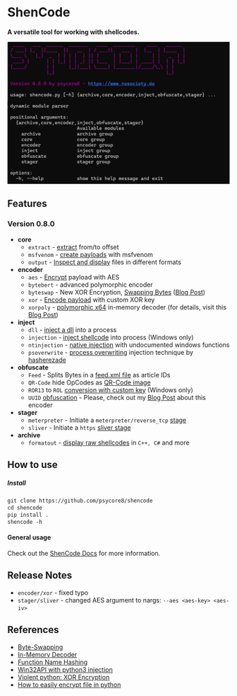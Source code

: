 # ShenCode

**A versatile tool for working with shellcodes.**

![](shencode-080.png)

## Features

### Version 0.8.0

- **core**
	- `extract` - [extract](https://www.heckhausen.it/shencode/wiki/core/extract) from/to offset
	- `msfvenom` - [create payloads](https://www.heckhausen.it/shencode/wiki/core/msfvenom)  with msfvenom
	- `output` - [Inspect and display](https://www.heckhausen.it/shencode/wiki/core/output) files in different formats
- **encoder**
	- `aes` - [Encrypt](https://www.heckhausen.it/shencode/wiki/encoder/aes) payload with AES
	- `bytebert` - advanced polymorphic encoder
	- `byteswap` - New XOR Encryption, [Swapping Bytes](https://www.heckhausen.it/shencode/wiki/encoder/byteswap) ([Blog Post](https://www.nosociety.de/en:it-security:blog:obfuscation_byteswapping))
	- `xor` - [Encode payload](https://www.heckhausen.it/shencode/wiki/encoder/xor) with custom XOR key
	- `xorpoly` - [polymorphic x64](https://www.heckhausen.it/shencode/wiki/encoder/xorpoly) in-memory decoder (for details, visit this [Blog Post](https://www.nosociety.de/en:it-security:blog:obfuscation_polymorphic_in_memory_decoder))
- **inject**
	- `dll` - [inject a dll](https://www.heckhausen.it/shencode/wiki/inject/dll) into a process
	- `injection` - [inject shellcode](https://www.heckhausen.it/shencode/wiki/inject/injection) into process (Windows only)
	- `ntinjection` - [native injection](https://www.heckhausen.it/shencode/wiki/inject/ntinjection) with undocumented windows functions
	- `psoverwrite` - [process overwriting](https://www.heckhausen.it/shencode/wiki/inject/psoverwrite) injection technique by [hasherezade](https://github.com/hasherezade/process_overwriting)
- **obfuscate**
	- `Feed` - Splits Bytes in a [feed.xml file](https://www.heckhausen.it/shencode/wiki/obfuscate/feed) as article IDs
	- `QR-Code` hide OpCodes as [QR-Code image](https://www.heckhausen.it/shencode/wiki/obfuscate/qrcode)
	- `ROR13` to `ROL` [conversion with custom key](https://www.heckhausen.it/shencode/wiki/obfuscate/rolhash) (Windows only)
	- `UUID` [obfuscation](https://www.heckhausen.it/shencode/wiki/obfuscate/uuid) - Please, check out my [Blog Post](https://www.nosociety.de/en:it-security:blog:obfuscation_shellcode_als_uuids_tarnen_-_teil_1) about this encoder
-  **stager**
	- `meterpreter` - Initiate a `meterpreter/reverse_tcp` [stage](https://www.heckhausen.it/shencode/wiki/stager/meterpreter)
	- `sliver` - Initiate a `https` [sliver stage](https://www.heckhausen.it/shencode/wiki/stager/sliver)
- **archive**
	- `formatout` - [display raw shellcodes](https://www.heckhausen.it/shencode/wiki/core/formatout) in `C++, C#` and more

## How to use

##### Install

```shell
git clone https://github.com/psycore8/shencode
cd shencode
pip install .
shencode -h
```

#### General usage

Check out the [ShenCode Docs](https://heckhausen.it/shencode/wiki/) for more information.

## Release Notes

- `encoder/xor` - fixed typo
- `stager/sliver` - changed AES argument to nargs: `--aes <aes-key> <aes-iv>`

## References

- [Byte-Swapping](https://www.nosociety.de/en:it-security:blog:obfuscation_byteswapping)
- [In-Memory Decoder](https://www.nosociety.de/en:it-security:blog:obfuscation_polymorphic_in_memory_decoder)
- [Function Name Hashing](https://www.bordergate.co.uk/function-name-hashing/)
- [Win32API with python3 injection](https://systemweakness.com/win32api-with-python3-part-iii-injection-6dd3c1b99c90)
- [Violent python: XOR Encryption](https://samsclass.info/124/proj14/VPxor.htm)
- [How to easily encrypt file in python](https://www.stackzero.net/how-to-easily-encrypt-file-in-python/)
